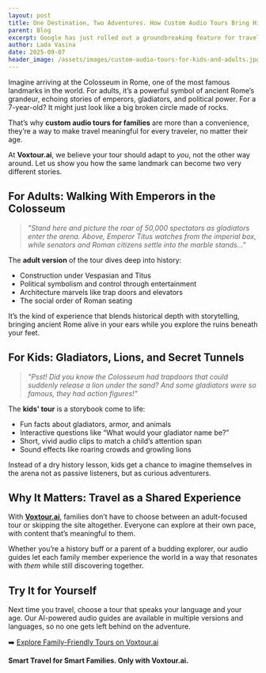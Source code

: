 ```yaml
---
layout: post
title: One Destination, Two Adventures. How Custom Audio Tours Bring History to Life for All Ages
parent: Blog
excerpt: Google has just rolled out a groundbreaking feature for travelers and global explorers. Their Translate app has long offered a Conversation button, which made cross-language communication more convenient. But now, with the power of AI fully integrated, Google introduces Live Translate and it feels like the future is already here.
author: Lada Vasina
date: 2025-09-07
header_image: /assets/images/custom-audio-tours-for-kids-and-adults.jpg
---
```


Imagine arriving at the Colosseum in Rome, one of the most famous landmarks in the world. For adults, it’s a powerful symbol of ancient Rome’s grandeur, echoing stories of emperors, gladiators, and political power. For a 7-year-old? It might just look like a big broken circle made of rocks.

That’s why **custom audio tours for families** are more than a convenience, they’re a way to make travel meaningful for every traveler, no matter their age.

At **Voxtour.ai**, we believe your tour should adapt to *you*, not the other way around. Let us show you how the same landmark can become two very different stories.


## For Adults: Walking With Emperors in the Colosseum

> _"Stand here and picture the roar of 50,000 spectators as gladiators enter the arena. Above, Emperor Titus watches from the imperial box, while senators and Roman citizens settle into the marble stands..."_

The **adult version** of the tour dives deep into history:
- Construction under Vespasian and Titus
- Political symbolism and control through entertainment
- Architecture marvels like trap doors and elevators
- The social order of Roman seating

It’s the kind of experience that blends historical depth with storytelling, bringing ancient Rome alive in your ears while you explore the ruins beneath your feet.

## For Kids: Gladiators, Lions, and Secret Tunnels

> _"Psst! Did you know the Colosseum had trapdoors that could suddenly release a lion under the sand? And some gladiators were so famous, they had action figures!"_

The **kids' tour** is a storybook come to life:
- Fun facts about gladiators, armor, and animals
- Interactive questions like “What would your gladiator name be?”
- Short, vivid audio clips to match a child’s attention span
- Sound effects like roaring crowds and growling lions

Instead of a dry history lesson, kids get a chance to imagine themselves in the arena not as passive listeners, but as curious adventurers.

## Why It Matters: Travel as a Shared Experience

With **[Voxtour.ai](https://voxtour.ai)**, families don’t have to choose between an adult-focused tour or skipping the site altogether. Everyone can explore at their own pace, with content that’s meaningful to them.

Whether you’re a history buff or a parent of a budding explorer, our audio guides let each family member experience the world in a way that resonates with *them* while still discovering together.

## Try It for Yourself

Next time you travel, choose a tour that speaks your language and your age. Our AI-powered audio guides are available in multiple versions and languages, so no one gets left behind on the adventure.

➡️ [Explore Family-Friendly Tours on Voxtour.ai](https://voxtour.ai)

**Smart Travel for Smart Families. Only with Voxtour.ai.**
